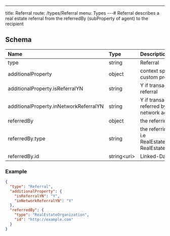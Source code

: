 
---
title: Referral
route: /types/Referral
menu: Types
---# Referral
describes a real estate referral from the referredBy (subProperty of agent) to the recipient


## Schema
| Name | Type | Description |
|:-----| :--- | :---------- |
| type | string | Referral  |
| additionalProperty | object | context specific custom properties  |
| additionalProperty.isReferralYN | string | Y if transaction was a referral  |
| additionalProperty.inNetworkReferralYN | string | Y if transaction was referred by an in network agent  |
| referredBy | object | the referring entity  |
| referredBy.type | string | the referring entity type i.e RealEstateOrganization, RealEstateAgent  |
| referredBy.id | string&lt;uri&gt;  | Linked-Data URI (@id)  |

### Example
```json
{
  "type": "Referral",
  "additionalProperty": {
    "isReferralYN": "Y",
    "inNetworkReferralYN": "Y"
  },
  "referredBy": {
    "type": "RealEstateOrganization",
    "id": "http://example.com"
  }
}
```
